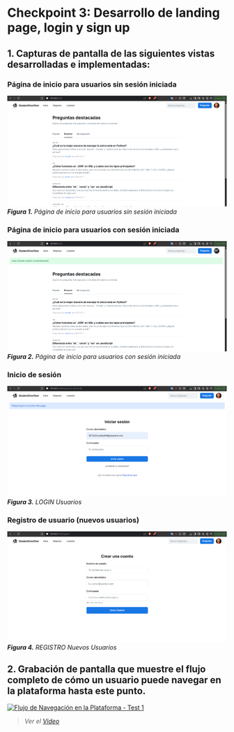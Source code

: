 # Checkpoint 3: Desarrollo de landing page, login y sign up

## 1. Capturas de pantalla de las siguientes vistas desarrolladas e implementadas:

### Página de inicio para usuarios sin sesión iniciada

![Inicio sin sesion](index_sin-sesion.png)
***Figura 1.** Página de inicio para usuarios sin sesión iniciada*

### Página de inicio para usuarios con sesión iniciada

![Inicio con sesion](index_con-sesion.png)
***Figura 2.** Página de inicio para usuarios con sesión iniciada*

### Inicio de sesión

![Login](login.png)
***Figura 3.** LOGIN Usuarios*

### Registro de usuario (nuevos usuarios)

![Registro](register.png)
***Figura 4.** REGISTRO Nuevos Usuarios*

## 2. Grabación de pantalla que muestre el flujo completo de cómo un usuario puede navegar en la plataforma hasta este punto.

[![Flujo de Navegación en la Plataforma - Test 1](https://img.youtube.com/vi/cSdZ-Fa49vU/hqdefault.jpg )](https://youtu.be/cSdZ-Fa49vU )
> *Ver el [Video](https://youtu.be/cSdZ-Fa49vU)*
